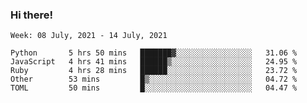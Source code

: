 ### Hi there!

<!--START_SECTION:waka-->
```text
Week: 08 July, 2021 - 14 July, 2021

Python       5 hrs 50 mins   ███████▓░░░░░░░░░░░░░░░░░   31.06 % 
JavaScript   4 hrs 41 mins   ██████▒░░░░░░░░░░░░░░░░░░   24.95 % 
Ruby         4 hrs 28 mins   ██████░░░░░░░░░░░░░░░░░░░   23.72 % 
Other        53 mins         █▒░░░░░░░░░░░░░░░░░░░░░░░   04.72 % 
TOML         50 mins         █░░░░░░░░░░░░░░░░░░░░░░░░   04.47 % 
```
<!--END_SECTION:waka-->
